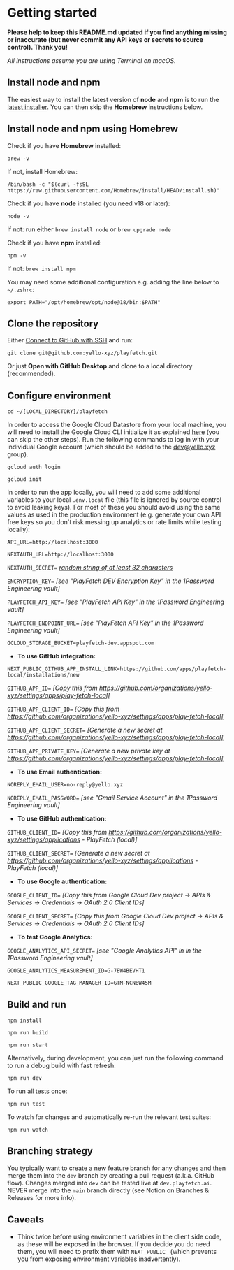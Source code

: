 # Getting started
**Please help to keep this README.md updated if you find anything missing or inaccurate (but never commit any API keys or secrets to source control). Thank you!** 

*All instructions assume you are using Terminal on macOS.*
## Install node and npm

The easiest way to install the latest version of **node** and **npm** is to run the [latest installer](https://nodejs.org/en/download). You can then skip the **Homebrew** instructions below.

## Install node and npm using Homebrew
Check if you have **Homebrew** installed:

`brew -v`

If not, install Homebrew:

`/bin/bash -c "$(curl -fsSL https://raw.githubusercontent.com/Homebrew/install/HEAD/install.sh)"`

Check if you have **node** installed (you need v18 or later):

`node -v`

If not: run either `brew install node` or `brew upgrade node`

Check if you have **npm** installed:

`npm -v`

If not: `brew install npm`

You may need some additional configuration e.g. adding the line below to `~/.zshrc`:

`export PATH="/opt/homebrew/opt/node@18/bin:$PATH"`

## Clone the repository
Either [Connect to GitHub with SSH](https://docs.github.com/en/authentication/connecting-to-github-with-ssh) and run:

`git clone git@github.com:yello-xyz/playfetch.git`

Or just **Open with GitHub Desktop** and clone to a local directory (recommended).

## Configure environment
`cd ~/[LOCAL_DIRECTORY]/playfetch`

In order to access the Google Cloud Datastore from your local machine, you will need to install the Google Cloud CLI initialize it as explained [here](https://cloud.google.com/sdk/docs/install-sdk) (you can skip the other steps). Run the following commands to log in with your individual Google account (which should be added to the dev@yello.xyz group).

`gcloud auth login`

`gcloud init`

In order to run the app locally, you will need to add some additional variables to your local `.env.local` file (this file is ignored by source control to avoid leaking keys). For most of these you should avoid using the same values as used in the production environment (e.g. generate your own API free keys so you don't risk messing up analytics or rate limits while testing locally):

`API_URL=http://localhost:3000`

`NEXTAUTH_URL=http://localhost:3000`

`NEXTAUTH_SECRET=` *[random string of at least 32 characters](https://1password.com/password-generator/)*

`ENCRYPTION_KEY=` *[see "PlayFetch DEV Encryption Key" in the 1Password Engineering vault]*

`PLAYFETCH_API_KEY=` *[see "PlayFetch API Key" in the 1Password Engineering vault]*

`PLAYFETCH_ENDPOINT_URL=` *[see "PlayFetch API Key" in the 1Password Engineering vault]*

`GCLOUD_STORAGE_BUCKET=playfetch-dev.appspot.com`

- **To use GitHub integration:**

`NEXT_PUBLIC_GITHUB_APP_INSTALL_LINK=https://github.com/apps/playfetch-local/installations/new`

`GITHUB_APP_ID=` *[Copy this from https://github.com/organizations/yello-xyz/settings/apps/play-fetch-local]*

`GITHUB_APP_CLIENT_ID=` *[Copy this from https://github.com/organizations/yello-xyz/settings/apps/play-fetch-local]*

`GITHUB_APP_CLIENT_SECRET=` *[Generate a new secret at https://github.com/organizations/yello-xyz/settings/apps/play-fetch-local]*

`GITHUB_APP_PRIVATE_KEY=` *[Generate a new private key at https://github.com/organizations/yello-xyz/settings/apps/play-fetch-local]*

- **To use Email authentication:**

`NOREPLY_EMAIL_USER=no-reply@yello.xyz`

`NOREPLY_EMAIL_PASSWORD=` *[see "Gmail Service Account" in the 1Password Engineering vault]*

- **To use GitHub authentication:**

`GITHUB_CLIENT_ID=` *[Copy this from https://github.com/organizations/yello-xyz/settings/applications - PlayFetch (local)]*

`GITHUB_CLIENT_SECRET=` *[Generate a new secret at https://github.com/organizations/yello-xyz/settings/applications - PlayFetch (local)]*

- **To use Google authentication:**

`GOOGLE_CLIENT_ID=` *[Copy this from Google Cloud Dev project → APIs & Services → Credentials → OAuth 2.0 Client IDs]*

`GOOGLE_CLIENT_SECRET=` *[Copy this from Google Cloud Dev project → APIs & Services → Credentials → OAuth 2.0 Client IDs]*

- **To test Google Analytics:**

`GOOGLE_ANALYTICS_API_SECRET=` *[see "Google Analytics API" in in the 1Password Engineering vault]*

`GOOGLE_ANALYTICS_MEASUREMENT_ID=G-7EW4BEVHT1`

`NEXT_PUBLIC_GOOGLE_TAG_MANAGER_ID=GTM-NCN8W45M`

## Build and run
`npm install`

`npm run build`

`npm run start`

Alternatively, during development, you can just run the following command to run a debug build with fast refresh:

`npm run dev`

To run all tests once:

`npm run test`

To watch for changes and automatically re-run the relevant test suites:

`npm run watch`

## Branching strategy
You typically want to create a new feature branch for any changes and then merge them into the `dev` branch by creating a pull request (a.k.a. GitHub flow). Changes merged into `dev` can be tested live at `dev.playfetch.ai`. NEVER merge into the `main` branch directly (see Notion on Branches & Releases for more info).
## Caveats
- Think twice before using environment variables in the client side code, as these will be exposed in the browser. If you decide you do need them, you will need to prefix them with `NEXT_PUBLIC_` (which prevents you from exposing environment variables inadvertently). 
